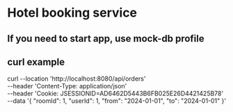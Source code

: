 # Hotel booking service

## If you need to start app, use mock-db profile

## curl example
curl --location 'http://localhost:8080/api/orders' \
--header 'Content-Type: application/json' \
--header 'Cookie: JSESSIONID=AD6462D5443B6FB025E26D4421425B78' \
--data '{
"roomId": 1,
"userId": 1,
"from": "2024-01-01",
"to": "2024-01-01"
}'

